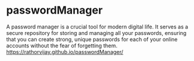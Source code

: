 # passwordManager
A password manager is a crucial tool for modern digital life. It serves as a secure repository for storing and managing all your passwords, ensuring that you can create strong, unique passwords for each of your online accounts without the fear of forgetting them.
https://rathorvijay.github.io/passwordManager/
